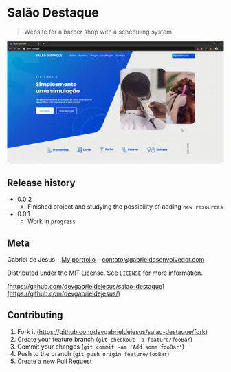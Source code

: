 # Salão Destaque

> Website for a barber shop with a scheduling system.


![](public/assets/social-preview.gif)


## Release history

* 0.0.2
    * Finished project and studying the possibility of adding `new resources`
* 0.0.1
    * Work in `progress`

## Meta

Gabriel de Jesus – [My portfolio](https://gabrieldesenvolvedor.com/) – contato@gabrieldesenvolvedor.com

Distributed under the MIT License. See `LICENSE` for more information.

[https://github.com/devgabrieldejesus/salao-destaque](https://github.com/devgabrieldejesus/)

## Contributing

1. Fork it (<https://github.com/devgabrieldejesus/salao-destaque/fork>)
2. Create your feature branch (`git checkout -b feature/fooBar`)
3. Commit your changes (`git commit -am 'Add some fooBar'`)
4. Push to the branch (`git push origin feature/fooBar`)
5. Create a new Pull Request
